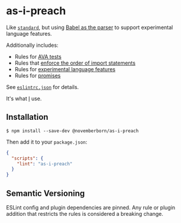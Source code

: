 # as-i-preach

Like [`standard`](https://github.com/feross/standard), but using [Babel as the
parser](https://github.com/babel/babel-eslint) to support experimental language
features.

Additionally includes:

* Rules for [AVA
tests](https://github.com/sindresorhus/eslint-plugin-ava)
* Rules that [enforce the order of import
statements](https://github.com/jfmengels/eslint-plugin-import-order)
* Rules for [experimental language
features](https://github.com/babel/eslint-plugin-babel)
* Rules for [promises](https://github.com/xjamundx/eslint-plugin-promise)

See
[`eslintrc.json`](https://github.com/novemberborn/as-i-preach/blob/master/eslintrc.json)
for details.

It's what [I](https://novemberborn.net/) use.

## Installation

```console
$ npm install --save-dev @novemberborn/as-i-preach
```

Then add it to your `package.json`:

```json
{
  "scripts": {
    "lint": "as-i-preach"
  }
}
```

## Semantic Versioning

ESLint config and plugin dependencies are pinned. Any rule or plugin addition
that restricts the rules is considered a breaking change.
